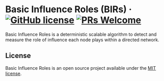 # Basic Influence Roles (BIRs) &middot; [![GitHub license](https://img.shields.io/badge/license-MIT-blue.svg)](https://github.com/davidemiceli/basic-influence-roles/blob/master/LICENSE) [![PRs Welcome](https://img.shields.io/badge/PRs-welcome-brightgreen.svg)](https://github.com/davidemiceli/basic-influence-roles/pulls)

Basic Influence Roles is a deterministic scalable algorithm to detect and measure the role of influence each node plays within a directed network.

## License

Basic Influence Roles is an open source project available under the [MIT license](https://github.com/davidemiceli/basic-influence-roles/blob/master/LICENSE).
